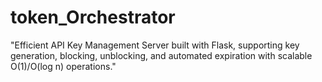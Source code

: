 # token_Orchestrator
"Efficient API Key Management Server built with Flask, supporting key generation, blocking, unblocking, and automated expiration with scalable O(1)/O(log n) operations."
